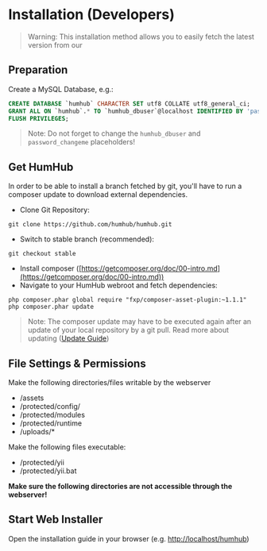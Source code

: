 Installation (Developers)
=========================

> Warning: This installation method allows you to easily fetch the latest version from our 

Preparation
-----------

Create a MySQL Database, e.g.:

```sql
CREATE DATABASE `humhub` CHARACTER SET utf8 COLLATE utf8_general_ci;
GRANT ALL ON `humhub`.* TO `humhub_dbuser`@localhost IDENTIFIED BY 'password_changeme';
FLUSH PRIVILEGES;
```

> Note: Do not forget to change the `humhub_dbuser` and `password_changeme` placeholders!


Get HumHub
----------

In order to be able to install a branch fetched by git, you'll have to run a composer update to download external dependencies.

 - Clone Git Repository:

```
git clone https://github.com/humhub/humhub.git
```

 - Switch to stable branch (recommended):

```
git checkout stable
```

 - Install composer ([https://getcomposer.org/doc/00-intro.md](https://getcomposer.org/doc/00-intro.md))
 - Navigate to your HumHub webroot and fetch dependencies:

```
php composer.phar global require "fxp/composer-asset-plugin:~1.1.1"
php composer.phar update
```

> Note: The composer update may have to be executed again after an update of your local repository by a git pull. Read more about updating ([Update Guide](admin-updating.html#gitcomposer-based-installations))



File Settings & Permissions
---------------------------


Make the following directories/files writable by the webserver
- /assets
- /protected/config/
- /protected/modules
- /protected/runtime
- /uploads/*

Make the following files executable:
 - /protected/yii
 - /protected/yii.bat

**Make sure the following directories are not accessible through the webserver!**


Start Web Installer
---------------

Open the installation guide in your browser (e.g. [http://localhost/humhub](http://localhost/humhub))





